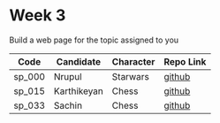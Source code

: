 # Week 3
Build a web page for the topic assigned to you

| Code | Candidate | Character| Repo Link |
| --------- | --------- | ---- | --- |
| sp_000 | Nrupul | Starwars | [github](https://github.com/nrupuld/masai-week-3) |
| sp_015 | Karthikeyan | Chess | [github](https://github.com/karthikeyanranasthala/masai-week-3) |
| sp_033 | Sachin | Chess    | [github](https://github.com/sachinkapalidigi/masai-week-3) |